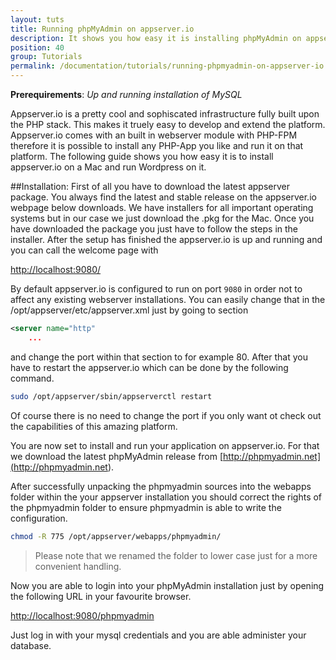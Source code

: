 ```yaml
---
layout: tuts
title: Running phpMyAdmin on appserver.io
description: It shows you how easy it is installing phpMyAdmin on appserver.io
position: 40
group: Tutorials
permalink: /documentation/tutorials/running-phpmyadmin-on-appserver-io.html
---
```


**Prerequirements**: *Up and running installation of MySQL*

Appserver.io is a pretty cool and sophiscated infrastructure fully built upon the PHP stack. This makes it truely easy
to develop and extend the platform. Appserver.io comes with an built in webserver module with PHP-FPM therefore it is
possible to install any PHP-App you like and run it on that platform. The following guide shows you how easy it is to
install appserver.io on a Mac and run Wordpress on it.

##Installation:
First of all you have to download the latest appserver package. You always find the latest and stable release on the
appserver.io webpage below downloads. We have installers for all important operating systems but in our case we just
download the .pkg for the Mac. Once you have downloaded the package you just have to follow the steps in the installer.
After the setup has finished the appserver.io is up and running and you can call the welcome page with

[http://localhost:9080/](<http://localhost:9080/>)

By default appserver.io is configured to run on port `9080` in order not to affect any existing webserver installations.
You can easily change that in the /opt/appserver/etc/appserver.xml just by going to section

```xml
<server name="http"
	...
```

and change the port within that section to for example 80. After that you have to restart the appserver.io which can be
done by the following command.

```bash
sudo /opt/appserver/sbin/appserverctl restart
```

Of course there is no need to change the port if you only want ot check out the capabilities of this amazing platform.

You are now set to install and run your application on appserver.io. For that we download the latest phpMyAdmin release
from [http://phpmyadmin.net](<http://phpmyadmin.net>).

After successfully unpacking the phpmyadmin sources into the webapps folder within the your appserver installation you 
should correct the rights of the phpmyadmin folder to ensure phpmyadmin is able to write the configuration. 

```bash
chmod -R 775 /opt/appserver/webapps/phpmyadmin/
```

> Please note that we renamed the folder to lower case just for a more convenient handling.

Now you are able to login into your phpMyAdmin installation just by opening the following URL in your favourite browser.

[http://localhost:9080/phpmyadmin](<http://localhost:9080/phpmyadmin>)

Just log in with your mysql credentials and you are able administer your database.
